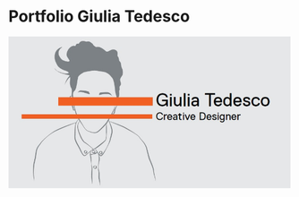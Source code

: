 # Portfolio Giulia Tedesco

<img src = "https://github.com/doich8/Portfolio_Giulia_Tedesco/blob/master/Immagine.jpg">
